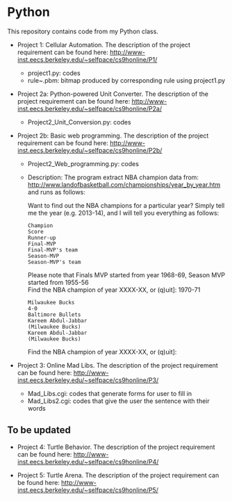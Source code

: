 Python
======
This repository contains code from my Python class.

* Project 1: Cellular Automation. The description of the project requirement can be found here:
http://www-inst.eecs.berkeley.edu/~selfpace/cs9honline/P1/
  - project1.py: codes
  - rule~.pbm: bitmap produced by corresponding rule using project1.py

* Project 2a: Python-powered Unit Converter. The description of the project requirement can be found here:
http://www-inst.eecs.berkeley.edu/~selfpace/cs9honline/P2a/
  - Project2_Unit_Conversion.py: codes

* Project 2b: Basic web programming. The description of the project requirement can be found here:
http://www-inst.eecs.berkeley.edu/~selfpace/cs9honline/P2b/
  - Project2_Web_programming.py: codes
  - Description: The program extract NBA champion data from: http://www.landofbasketball.com/championships/year_by_year.htm and runs as follows:<br>

    Want to find out the NBA champions for a particular year? Simply tell me the year (e.g. 2013-14), and I will tell you everything as follows:<br>
    
    	Champion
    	Score
    	Runner-up
    	Final-MVP
    	Final-MVP's team
    	Season-MVP
    	Season-MVP's team
    	
    Please note that Finals MVP started from year 1968-69, Season MVP started from 1955-56<br>
    Find the NBA champion of year XXXX-XX, or (q)uit]: 1970-71<br>
    
        Milwaukee Bucks
        4-0
        Baltimore Bullets
        Kareem Abdul-Jabbar
        (Milwaukee Bucks)
        Kareem Abdul-Jabbar
        (Milwaukee Bucks)
      
    Find the NBA champion of year XXXX-XX, or (q)uit]: <br>

* Project 3: Online Mad Libs. The description of the project requirement can be found here:
http://www-inst.eecs.berkeley.edu/~selfpace/cs9honline/P3/
  - Mad_Libs.cgi: codes that generate forms for user to fill in
  - Mad_Libs2.cgi: codes that give the user the sentence with their words

To be updated
-------------
* Project 4: Turtle Behavior. The description of the project requirement can be found here:
http://www-inst.eecs.berkeley.edu/~selfpace/cs9honline/P4/

* Project 5: Turtle Arena. The description of the project requirement can be found here:
http://www-inst.eecs.berkeley.edu/~selfpace/cs9honline/P5/
